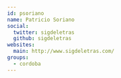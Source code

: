 ```yaml
---
id: psoriano
name: Patricio Soriano
social:
  twitter: sigdeletras
  github: sigdeletras
websites:
  main: http://www.sigdeletras.com/
groups:
  - cordoba
---
```

